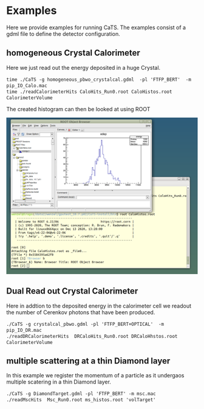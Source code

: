 # Examples
Here we provide examples for running CaTS. The examples consist of a gdml file to define the detector configuration. 

## homogeneous Crystal Calorimeter
Here we just read out the energy deposited in a huge Crystal.

    time ./CaTS -g homogeneous_pbwo_crystalcal.gdml  -pl 'FTFP_BERT'  -m pip_IO_Calo.mac
    time ./readCalorimeterHits CaloHits_Run0.root CaloHistos.root CalorimeterVolume

The created histogram can then be looked at using ROOT

![alt text](https://github.com/hanswenzel/CaTS/blob/master/images/CaloHistos.png)

## Dual Read out Crystal Calorimeter

Here in addtion to the deposited energy in the calorimeter cell we readout the number of Cerenkov photons that have been produced.

    ./CaTS -g crystalcal_pbwo.gdml -pl 'FTFP_BERT+OPTICAL'  -m pip_IO_DR.mac 
    ./readDRCalorimeterHits  DRCaloHits_Run0.root DRCaloHhstos.root CalorimeterVolume

## multiple scattering at a thin Diamond layer

In this example we register the momentum of a particle as it undergaos multiple scatering in a thin Diamond layer. 

    ./CaTS -g DiamondTarget.gdml -pl 'FTFP_BERT' -m msc.mac
    ./readMscHits  Msc_Run0.root ms_histos.root 'volTarget'



